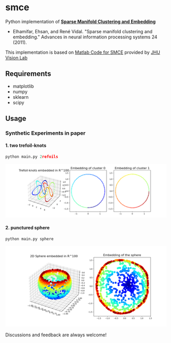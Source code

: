 # smce
Python implementation of [**Sparse Manifold Clustering and Embedding**](https://proceedings.neurips.cc/paper_files/paper/2011/file/fc490ca45c00b1249bbe3554a4fdf6fb-Paper.pdf)

- Elhamifar, Ehsan, and René Vidal. "Sparse manifold clustering and embedding." Advances in neural information processing systems 24 (2011).

This implementation is based on [Matlab Code for SMCE](http://www.vision.jhu.edu/code/fetchcode.php?id=5) provided by [JHU Vision Lab](http://vision.jhu.edu/code/)

## Requirements
- matplotlib
- numpy
- sklearn
- scipy

## Usage
### Synthetic Experiments in paper
#### 1. two trefoil-knots
```python
python main.py 2refoils
```
![2refoils](./figs/Figure_1.png)

#### 2. punctured sphere
```python
python main.py sphere
```
![sphere](./figs/Figure_2.png)


Discussions and feedback are always welcome! 